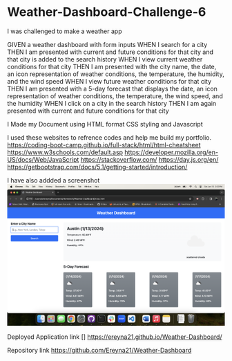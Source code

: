 # Weather-Dashboard-Challenge-6
I was challenged to make a weather app

GIVEN a weather dashboard with form inputs
WHEN I search for a city
THEN I am presented with current and future conditions for that city and that city is added to the search history
WHEN I view current weather conditions for that city
THEN I am presented with the city name, the date, an icon representation of weather conditions, the temperature, the humidity, and the wind speed
WHEN I view future weather conditions for that city
THEN I am presented with a 5-day forecast that displays the date, an icon representation of weather conditions, the temperature, the wind speed, and the humidity
WHEN I click on a city in the search history
THEN I am again presented with current and future conditions for that city

I Made my Document using HTML format CSS styling and Javascript 

I used these websites to refrence codes and help me build my portfolio. https://coding-boot-camp.github.io/full-stack/html/html-cheatsheet https://www.w3schools.com/default.asp https://developer.mozilla.org/en-US/docs/Web/JavaScript https://stackoverflow.com/ https://day.js.org/en/ https://getbootstrap.com/docs/5.1/getting-started/introduction/


  
I have also addded a screenshot ![Screenshot](image.png)

Deployed Application link [] https://ereyna21.github.io/Weather-Dashboard/

Repository link https://github.com/Ereyna21/Weather-Dashboard
